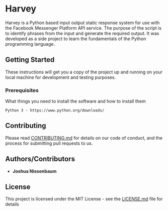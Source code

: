 # Harvey

Harvey is a Python based input output static response system for use with the Facebook Messenger Platform API service. The purpose of the script is to identify phrases from the input and generate the required output. It was developed as a side project to learn the fundamentals of the Python programming language.

## Getting Started

These instructions will get you a copy of the project up and running on your local machine for development and testing purposes.

### Prerequisites

What things you need to install the software and how to install them

```
Python 3 - https://www.python.org/downloads/
```

## Contributing

Please read [CONTRIBUTING.md](https://github.com/joshnissenbaum/harvey-bot/CONTRIBUTING.md) for details on our code of conduct, and the process for submitting pull requests to us.

## Authors/Contributors

* **Joshua Nissenbaum**

## License

This project is licensed under the MIT License - see the [LICENSE.md](LICENSE.md) file for details
